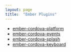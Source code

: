 ```yaml
---
layout: page
title:  "Ember Plugins"
---
```


<ul>
  <li><a href="{{ site.baseurl }}/pages/addons/platform">ember-cordova-platform</a></li>
  <li><a href="{{ site.baseurl }}/pages/addons/events">ember-cordova-events</a></li>
  <li><a href="{{ site.baseurl }}/pages/addons/splash">ember-cordova-splash</a></li>
  <li><a href="{{ site.baseurl }}/pages/addons/keyboard">ember-cordova-keyboard</a></li>
</ul>

